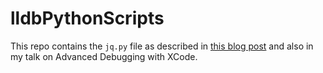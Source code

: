 # lldbPythonScripts

This repo contains the `jq.py` file as described in [this blog post](http://aijazansari.com/2017/01/11/lldb-python/) and
also in my talk on Advanced Debugging with XCode.
